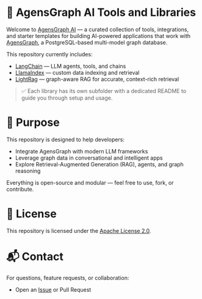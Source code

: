 🧠 AgensGraph AI Tools and Libraries
====================================

Welcome to [AgensGraph AI](https://github.com/skaiworldwide-oss/agensgraph-ai) — a curated collection of tools, integrations, and starter templates for building AI-powered applications that work with [AgensGraph](https://github.com/skaiworldwide-oss/agensgraph), a PostgreSQL-based multi-model graph database.

This repository currently includes:
* [LangChain](./langchain/) — LLM agents, tools, and chains
* [LlamaIndex](./llama-index/) — custom data indexing and retrieval
* [LightRag](./lightrag/) — graph-aware RAG for accurate, context-rich retrieval

> ✅ Each library has its own subfolder with a dedicated README to guide you through setup and usage.

# 🎯 Purpose
This repository is designed to help developers:
* Integrate AgensGraph with modern LLM frameworks
* Leverage graph data in conversational and intelligent apps
* Explore Retrieval-Augmented Generation (RAG), agents, and graph reasoning

Everything is open-source and modular — feel free to use, fork, or contribute.

# 📄 License
This repository is licensed under the [Apache License 2.0](./LICENSE).

# 📬 Contact
For questions, feature requests, or collaboration:
* Open an [Issue](https://github.com/skaiworldwide-oss/agensgraph-ai/issues) or Pull Request